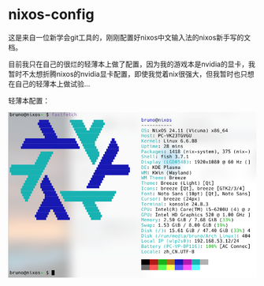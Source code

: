 # nixos-config
这是来自一位新学会git工具的，刚刚配置好nixos中文输入法的nixos新手写的文档。

目前我只在自己的很烂的轻薄本上做了配置，因为我的游戏本是nvidia的显卡，我暂时不太想折腾nixos的nvidia显卡配置，即使我觉着nix很强大，但我暂时也只想在自己的轻薄本上做试验...

轻薄本配置：

![电脑配置](images/a.png)
